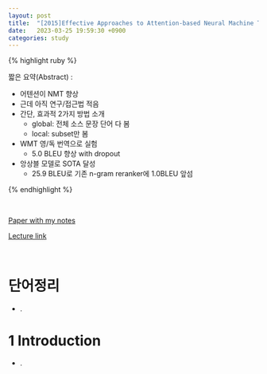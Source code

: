 ```yaml
---
layout: post
title:  "[2015]Effective Approaches to Attention-based Neural Machine Translation"
date:   2023-03-25 19:59:30 +0900
categories: study
---
```







{% highlight ruby %}


짧은 요약(Abstract) :    
* 어텐션이 NMT 향상  
* 근데 아직 연구/접근법 적음  
* 간단, 효과적 2가지 방법 소개  
	* global: 전체 소스 문장 단어 다 봄  
	* local: subset만 봄  
* WMT 영/독 번역으로 실험  
	* 5.0 BLEU 향상 with dropout  
* 앙상블 모델로 SOTA 달성  
	* 25.9 BLEU로 기존 n-gram reranker에 1.0BLEU 앞섬    




{% endhighlight %}  

<br/>


[Paper with my notes](https://drive.google.com/drive/folders/1pGtzNyK5IkgwWkjayZVsoc6ryOpl986-?usp=sharing)  


[Lecture link](https://vimeo.com/162101582)  

<br/>

# 단어정리  
* .   

   

# 1 Introduction  
* .   